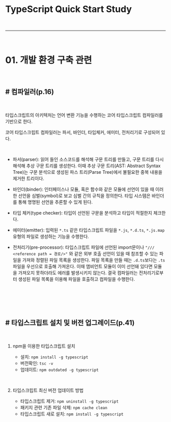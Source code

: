 <br>

# TypeScript Quick Start Study

<br>

---

<br>

# 01. 개발 환경 구축 관련

<br>

## # 컴파일러(p.16)

<br>

타입스크립트의 아키텍처는 언어 변환 기능을 수행하는 코어 타입스크립트 컴파일러를 기반으로 한다.

코어 타입스크립트 컴파일러는 파서, 바인더, 타입체커, 에미터, 전처리기로 구성되어 있다.

<br>

- 파서(parser): 읽어 들인 소스코드를 해석해 구문 트리를 만들고, 구문 트리를 다시 해석해 추상 구문 트리를 생성한다. 이때 추상 구문 트리(AST: Abstract Syntax Tree)는 구문 분석으로 생성된 파스 트리(Parse Tree)에서 불필요한 중복 내용을 제거한 트리이다.

- 바인더(binder): 인터페이스나 모듈, 혹은 함수와 같은 모듈에 선언이 있을 때 이러한 선언을 심벌(symbol)로 보고 심벌 간의 규칙을 정의한다. 타입 시스템은 바인더를 통해 명명된 선언을 추론할 수 있게 된다.

- 타입 체커(type checker): 타입이 선언된 구문을 분석하고 타입이 적절한지 체크한다.

- 에미터(emitter): 입력된 `*.ts` 같은 타입스크립트 파일을 `*.js`, `*.d.ts`, `*.js.map` 유형의 파일로 생성하는 기능을 수행한다.

- 전처리기(pre-processor): 타입스크립트 파일에 선언된 import문이나 `"/// <reference path = 경로/>"` 와 같은 외부 호출 선언이 있을 때 참조할 수 있는 파일을 가져와 정렬된 파일 목록을 생성한다. 파일 목록을 만들 때는 `.d.ts`보다는 `.ts` 파일을 우선으로 호출해 가져온다. 이때 앰비언트 모듈이 이미 선언돼 있다면 모듈을 가져오지 못하더라도 에러를 발생시키지 않는다. 결국 컴파일러는 전처리기로부터 생성된 파일 목록을 이용해 파일을 호출하고 컴파일을 수행한다.

<br>
<br>
<br>
<br>

## # 타입스크립트 설치 및 버전 업그레이드(p.41)

<br>

1. npm을 이용한 타입스크립트 설치

   - 설치: `npm install -g typescript`
   - 버전확인: `tsc -v`
   - 업데이트: `npm outdated -g typescript`

<br>

2. 타입스크립트 최신 버전 업데이트 방법

   - 타입스크립트 제거: `npm uninstall -g typescript`
   - 패키지 관련 기존 파일 삭제: `npm cache clean`
   - 타입스크립트 새로 설치: `npm install -g typescript`

<br>
<br>
<br>
<br>
